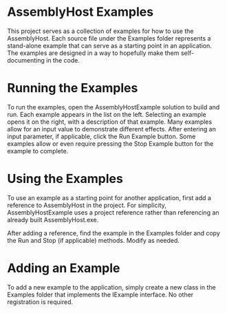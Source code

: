 AssemblyHost Examples
============

This project serves as a collection of examples for how to use the AssemblyHost. Each source file under the Examples folder represents a stand-alone example that can serve as a starting point in an application. The examples are designed in a way to hopefully make them self-documenting in the code.

# Running the Examples

To run the examples, open the AssemblyHostExample solution to build and run. Each example appears in the list on the left. Selecting an example opens it on the right, with a description of that example. Many examples allow for an input value to demonstrate different effects. After entering an input parameter, if applicable, click the Run Example button. Some examples allow or even require pressing the Stop Example button for the example to complete.

# Using the Examples

To use an example as a starting point for another application, first add a reference to AssemblyHost in the project. For simplicity, AssemblyHostExample uses a project reference rather than referencing an already built AssemblyHost.exe.

After adding a reference, find the example in the Examples folder and copy the Run and Stop (if applicable) methods. Modify as needed.

# Adding an Example

To add a new example to the application, simply create a new class in the Examples folder that implements the IExample interface. No other registration is required.